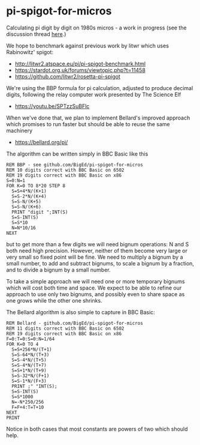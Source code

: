 # pi-spigot-for-micros
Calculating pi digit by digit on 1980s micros - a work in progress (see the discussion thread [here](https://www.stardot.org.uk/forums/viewtopic.php?t=29301).)

We hope to benchmark against previous work by litwr which uses Rabinowitz' spigot:
- http://litwr2.atspace.eu/pi/pi-spigot-benchmark.html
- https://stardot.org.uk/forums/viewtopic.php?t=11458
- https://github.com/litwr2/rosetta-pi-spigot

We're using the BBP formula for pi calculation, adjusted to produce decimal digits, following the relay computer work presented by The Science Elf
- https://youtu.be/SPTzzSuBFlc

When we've done that, we plan to implement Bellard's improved approach which promises to run faster but should be able to reuse the same machinery
- https://bellard.org/pi/

The algorithm can be written simply in BBC Basic like this
```
REM BBP - see github.com/BigEd/pi-spigot-for-micros
REM 10 digits correct with BBC Basic on 6502
REM 19 digits correct with BBC Basic on x86
S=0:N=1
FOR K=0 TO 8*20 STEP 8
  S=S+4*N/(K+1)
  S=S-2*N/(K+4)
  S=S-N/(K+5)
  S=S-N/(K+6)
  PRINT "digit ";INT(S)
  S=S-INT(S)
  S=S*10
  N=N*10/16
NEXT
```
but to get more than a few digits we will need bignum operations: N and S both need high precision. However, neither of them become very large or very small so fixed point will be fine.  We need to multiply a bignum by a small number, to add and subtract bignums, to scale a bignum by a fraction, and to divide a bignum by a small number.

To take a simple approach we will need one or more temporary bignums which will cost both time and space.  We expect to be able to refine our approach to use only two bignums, and possibly even to share space as one grows while the other one shrinks.

The Bellard algorithm is also simple to capture in BBC Basic:
```text
REM Bellard - github.com/BigEd/pi-spigot-for-micros
REM 11 digits correct with BBC Basic on 6502
REM 19 digits correct with BBC Basic on x86
F=0:T=0:S=0:N=1/64
FOR K=0 TO 4
  S=S+256*N/(T+1)
  S=S-64*N/(T+3)
  S=S-4*N/(T+5)
  S=S-4*N/(T+7)
  S=S+1*N/(T+9)
  S=S-32*N/(F+1)
  S=S-1*N/(F+3)
  PRINT ;" "INT(S);
  S=S-INT(S)
  S=S*1000
  N=-N*250/256
  F=F+4:T=T+10
NEXT
PRINT
```
Notice in both cases that most constants are powers of two which should help.
